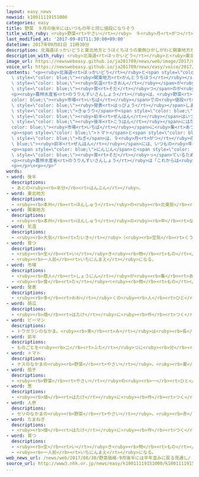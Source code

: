 ```yaml
---
layout: easy_news
newsid: k10011119151000
categories: easy
title: 野菜　９月の後半にはいつもの年と同じ値段になりそう
title_with_ruby: <ruby>野菜<rt>やさい</rt></ruby>　９<ruby>月<rt>がつ</rt></ruby>の<ruby>後半<rt>こうはん</rt></ruby>にはいつもの<ruby>年<rt>とし</rt></ruby>と<ruby>同<rt>おな</rt></ruby>じ<ruby>値段<rt>ねだん</rt></ruby>になりそう
last_modified_at: '2017-09-01T11:30:00+09:00'
datetime: 2017年09月01日 11時30分
description: 北海道ほっかいどうと東北地方とうほくちほうの東側ひがしがわと関東地方かんとうちほうでは、７月がつの終おわりごろから雨あめや曇くもりの日ひが多おおくて、気温きおんが低ひくい日ひが続つづきました。
description_with_ruby: <ruby>北海道<rt>ほっかいどう</rt></ruby>と<ruby>東北地方<rt>とうほくちほう</rt></ruby>の<ruby>東側<rt>ひがしがわ</rt></ruby>と<ruby>関東地方<rt>かんとうちほう</rt></ruby>では、７<ruby>月<rt>がつ</rt></ruby>の<ruby>終<rt>お</rt></ruby>わりごろから<ruby>雨<rt>あめ</rt></ruby>や<ruby>曇<rt>くも</rt></ruby>りの<ruby>日<rt>ひ</rt></ruby>が<ruby>多<rt>おお</rt></ruby>くて、<ruby>気温<rt>きおん</rt></ruby>が<ruby>低<rt>ひく</rt></ruby>い<ruby>日<rt>ひ</rt></ruby>が<ruby>続<rt>つづ</rt></ruby>きました。
image_url: https://newswebeasy.github.io/ja201709/news/web/image/2017/09/01/k10011119151000.jpg
voice_url: https://newswebeasy.github.io/ja201709/news/easy/voice/2017/09/01/k10011119151000.mp3
contents: "<p><ruby>北海道<rt>ほっかいどう</rt></ruby>と<span style=\"color: blue;\"><ruby>東北地方<rt>とうほくちほう</rt></ruby></span>の<ruby>東側<rt>ひがしがわ</rt></ruby>と<span\
  \ style=\"color: blue;\"><ruby>関東地方<rt>かんとうちほう</rt></ruby></span>では、７<ruby>月<rt>がつ</rt></ruby>の<ruby>終<rt>お</rt></ruby>わりごろから<ruby>雨<rt>あめ</rt></ruby>や<ruby>曇<rt>くも</rt></ruby>りの<ruby>日<rt>ひ</rt></ruby>が<ruby>多<rt>おお</rt></ruby>くて、<span\
  \ style=\"color: blue;\"><ruby>気温<rt>きおん</rt></ruby></span>が<ruby>低<rt>ひく</rt></ruby>い<ruby>日<rt>ひ</rt></ruby>が<ruby>続<rt>つづ</rt></ruby>きました。このため、<ruby>野菜<rt>やさい</rt></ruby>は<span\
  \ style=\"color: blue;\"><ruby>育<rt>そだ</rt></ruby>つ</span>のが<ruby>遅<rt>おく</rt></ruby>れて、<ruby>値段<rt>ねだん</rt></ruby>が<ruby>高<rt>たか</rt></ruby>くなっています。</p>\n\
  <p><ruby>農林水産省<rt>のうりんすいさんしょう</rt></ruby>は、<ruby>野菜<rt>やさい</rt></ruby>の<span style=\"\
  color: blue;\"><ruby>市場<rt>いちば</rt></ruby></span>での<ruby>値段<rt>ねだん</rt></ruby>が９<ruby>月<rt>がつ</rt></ruby>にどうなるか<ruby>考<rt>かんが</rt></ruby>えて<span\
  \ style=\"color: blue;\"><ruby>発表<rt>はっぴょう</rt></ruby></span>しました。</p>\n<p><ruby>農林水産省<rt>のうりんすいさんしょう</rt></ruby>によると、<span\
  \ style=\"color: blue;\">きゅうり</span>や<span style=\"color: blue;\">ピーマン</span>は、９<ruby>月<rt>がつ</rt></ruby>の<span\
  \ style=\"color: blue;\"><ruby>前半<rt>ぜんはん</rt></ruby></span>はいつもの<ruby>年<rt>とし</rt></ruby>より<ruby>高<rt>たか</rt></ruby>い<ruby>値段<rt>ねだん</rt></ruby>が<ruby>続<rt>つづ</rt></ruby>きそうです。しかし、<span\
  \ style=\"color: blue;\"><ruby>後半<rt>こうはん</rt></ruby></span>にはたくさん<span style=\"\
  color: blue;\"><ruby>市場<rt>いちば</rt></ruby></span>に<ruby>集<rt>あつ</rt></ruby>まるため、いつもの<ruby>年<rt>とし</rt></ruby>と<ruby>同<rt>おな</rt></ruby>じぐらいになりそうです。</p>\n\
  <p><span style=\"color: blue;\">トマト</span>と<span style=\"color: blue;\">なす</span>と<span\
  \ style=\"color: blue;\">ねぎ</span>は、９<ruby>月<rt>がつ</rt></ruby>の<span style=\"color:\
  \ blue;\"><ruby>前半<rt>ぜんはん</rt></ruby></span>には、いつもの<ruby>年<rt>とし</rt></ruby>と<ruby>同<rt>おな</rt></ruby>じぐらいの<ruby>値段<rt>ねだん</rt></ruby>に<ruby>戻<rt>もど</rt></ruby>りそうです。</p>\n\
  <p><span style=\"color: blue;\">にんじん</span>と<span style=\"color: blue;\">たまねぎ</span>は<ruby>天気<rt>てんき</rt></ruby>が<ruby>悪<rt>わる</rt></ruby>くてもよく<span\
  \ style=\"color: blue;\"><ruby>育<rt>そだ</rt></ruby>っ</span>ているため、いつもの<ruby>年<rt>とし</rt></ruby>より<ruby>安<rt>やす</rt></ruby>い<ruby>値段<rt>ねだん</rt></ruby>が<ruby>続<rt>つづ</rt></ruby>きそうです。</p>\n\
  <p><ruby>農林水産省<rt>のうりんすいさんしょう</rt></ruby>は「これからは<ruby>天気<rt>てんき</rt></ruby>がよくなりそうなので、<ruby>野菜<rt>やさい</rt></ruby>の<ruby>値段<rt>ねだん</rt></ruby>は<ruby>少<rt>すこ</rt></ruby>しずつ<ruby>安<rt>やす</rt></ruby>くなると<ruby>考<rt>かんが</rt></ruby>えています」と<ruby>言<rt>い</rt></ruby>っています。</p>\n\
  <p></p>\n<p></p>"
words:
- word: 後半
  descriptions:
  - あとの<ruby><rb>半分</rb><rt>はんぶん</rt></ruby>。
- word: 東北地方
  descriptions:
  - <ruby><rb>本州</rb><rt>ほんしゅう</rt></ruby>の<ruby><rb>北東部</rb><rt>ほくとうぶ</rt></ruby>にあたる<ruby><rb>地方</rb><rt>ちほう</rt></ruby>。<ruby><rb>青森</rb><rt>あおもり</rt></ruby>・<ruby><rb>秋田</rb><rt>あきた</rt></ruby>・<ruby><rb>岩手</rb><rt>いわて</rt></ruby>・<ruby><rb>宮城</rb><rt>みやぎ</rt></ruby>・<ruby><rb>山形</rb><rt>やまがた</rt></ruby>・<ruby><rb>福島</rb><rt>ふくしま</rt></ruby>の<ruby><rb>六県</rb><rt>ろっけん</rt></ruby>がある。
- word: 関東地方
  descriptions:
  - <ruby><rb>本州</rb><rt>ほんしゅう</rt></ruby>の<ruby><rb>中</rb><rt>なか</rt></ruby>ほどにある、<ruby><rb>太平洋側</rb><rt>たいへいようがわ</rt></ruby>の<ruby><rb>地方</rb><rt>ちほう</rt></ruby>。<ruby><rb>東京</rb><rt>とうきょう</rt></ruby>・<ruby><rb>神奈川</rb><rt>かながわ</rt></ruby>・<ruby><rb>埼玉</rb><rt>さいたま</rt></ruby>・<ruby><rb>千葉</rb><rt>ちば</rt></ruby>・<ruby><rb>群馬</rb><rt>ぐんま</rt></ruby>・<ruby><rb>栃木</rb><rt>とちぎ</rt></ruby>・<ruby><rb>茨城</rb><rt>いばらき</rt></ruby>の<ruby><rb>一都六県</rb><rt>いっとろっけん</rt></ruby>がある。
- word: 気温
  descriptions:
  - <ruby><rb>大気</rb><rt>たいき</rt></ruby>（<ruby><rb>空気</rb><rt>くうき</rt></ruby>）の<ruby><rb>温度</rb><rt>おんど</rt></ruby>。
- word: 育つ
  descriptions:
  - <ruby><rb>生</rb><rt>い</rt></ruby>き<ruby><rb>物</rb><rt>もの</rt></ruby>が、<ruby><rb>大</rb><rt>おお</rt></ruby>きくなる。
  - <ruby><rb>一人前</rb><rt>いちにんまえ</rt></ruby>になる。
- word: 市場
  descriptions:
  - <ruby><rb>商人</rb><rt>しょうにん</rt></ruby>が<ruby><rb>集</rb><rt>あつ</rt></ruby>まって、<ruby><rb>魚</rb><rt>さかな</rt></ruby>や<ruby><rb>野菜</rb><rt>やさい</rt></ruby>などを<ruby><rb>売</rb><rt>う</rt></ruby>り<ruby><rb>買</rb><rt>か</rt></ruby>いする<ruby><rb>所</rb><rt>ところ</rt></ruby>。<ruby><rb>市</rb><rt>いち</rt></ruby>。
  - <ruby><rb>食</rb><rt>た</rt></ruby>べ<ruby><rb>物</rb><rt>もの</rt></ruby>や<ruby><rb>日用品</rb><rt>にちようひん</rt></ruby>などの<ruby><rb>小売店</rb><rt>こうりてん</rt></ruby>が、<ruby><rb>一</rb><rt>いっ</rt></ruby>か<ruby><rb>所</rb><rt>しょ</rt></ruby>に<ruby><rb>集</rb><rt>あつ</rt></ruby>まって<ruby><rb>品物</rb><rt>しなもの</rt></ruby>を<ruby><rb>売</rb><rt>う</rt></ruby>っている<ruby><rb>所</rb><rt>ところ</rt></ruby>。マーケット。
- word: 発表
  descriptions:
  - <ruby><rb>多</rb><rt>おお</rt></ruby>くの<ruby><rb>人</rb><rt>ひと</rt></ruby>に<ruby><rb>広</rb><rt>ひろ</rt></ruby>く<ruby><rb>知</rb><rt>し</rt></ruby>らせること。
- word: 胡瓜
  descriptions:
  - <ruby><rb>畑</rb><rt>はたけ</rt></ruby>に<ruby><rb>作</rb><rt>つく</rt></ruby>る<ruby><rb>野菜</rb><rt>やさい</rt></ruby>。<ruby><rb>夏</rb><rt>なつ</rt></ruby>に<ruby><rb>黄色</rb><rt>きいろ</rt></ruby>の<ruby><rb>花</rb><rt>はな</rt></ruby>が<ruby><rb>咲</rb><rt>さ</rt></ruby>き、<ruby><rb>緑色</rb><rt>みどりいろ</rt></ruby>の<ruby><rb>細長</rb><rt>ほそなが</rt></ruby>い<ruby><rb>実</rb><rt>み</rt></ruby>がなる。つけ<ruby><rb>物</rb><rt>もの</rt></ruby>やサラダにして<ruby><rb>食</rb><rt>た</rt></ruby>べる。
- word: ピーマン
  descriptions:
  - トウガラシのなかま。<ruby><rb>実</rb><rt>み</rt></ruby>は<ruby><rb>長</rb><rt>なが</rt></ruby>い<ruby><rb>円形</rb><rt>えんけい</rt></ruby>で、<ruby><rb>中</rb><rt>なか</rt></ruby>は<ruby><rb>空</rb><rt>から</rt></ruby>になっている。<ruby><rb>外側</rb><rt>そとがわ</rt></ruby>のやわらかい<ruby><rb>緑色</rb><rt>みどりいろ</rt></ruby>の<ruby><rb>部分</rb><rt>ぶぶん</rt></ruby>を<ruby><rb>食</rb><rt>た</rt></ruby>べる。
- word: 前半
  descriptions:
  - ものごとを<ruby><rb>二</rb><rt>ふた</rt></ruby>つに<ruby><rb>分</rb><rt>わ</rt></ruby>けたうちの、<ruby><rb>前</rb><rt>まえ</rt></ruby>の<ruby><rb>半分</rb><rt>はんぶん</rt></ruby>。ぜんぱん。
- word: トマト
  descriptions:
  - ナスのなかまの<ruby><rb>野菜</rb><rt>やさい</rt></ruby>。<ruby><rb>夏</rb><rt>なつ</rt></ruby>、<ruby><rb>赤</rb><rt>あか</rt></ruby>く<ruby><rb>熟</rb><rt>じゅく</rt></ruby>した<ruby><rb>実</rb><rt>み</rt></ruby>を、<ruby><rb>生</rb><rt>なま</rt></ruby>で<ruby><rb>食</rb><rt>た</rt></ruby>べたり、<ruby><rb>料理</rb><rt>りょうり</rt></ruby>に<ruby><rb>使</rb><rt>つか</rt></ruby>ったりする。
- word: 茄子
  descriptions:
  - <ruby><rb>野菜</rb><rt>やさい</rt></ruby>の<ruby><rb>一</rb><rt>ひと</rt></ruby>つ。<ruby><rb>夏</rb><rt>なつ</rt></ruby>にむらさき<ruby><rb>色</rb><rt>いろ</rt></ruby>の<ruby><rb>花</rb><rt>はな</rt></ruby>が<ruby><rb>咲</rb><rt>さ</rt></ruby>く。<ruby><rb>実</rb><rt>み</rt></ruby>は、こいむらさき<ruby><rb>色</rb><rt>いろ</rt></ruby>で、つけ<ruby><rb>物</rb><rt>もの</rt></ruby>などにして<ruby><rb>食</rb><rt>た</rt></ruby>べる。なすび。
- word: 葱
  descriptions:
  - <ruby><rb>畑</rb><rt>はたけ</rt></ruby>に<ruby><rb>作</rb><rt>つく</rt></ruby>る、<ruby><rb>葉</rb><rt>は</rt></ruby>が<ruby><rb>筒</rb><rt>つつ</rt></ruby>のような<ruby><rb>形</rb><rt>かたち</rt></ruby>をした<ruby><rb>細長</rb><rt>ほそなが</rt></ruby>い<ruby><rb>野菜</rb><rt>やさい</rt></ruby>。
- word: 人参
  descriptions:
  - セリのなかまの<ruby><rb>野菜</rb><rt>やさい</rt></ruby>。<ruby><rb>赤</rb><rt>あか</rt></ruby>みがかった<ruby><rb>太</rb><rt>ふと</rt></ruby>い<ruby><rb>根</rb><rt>ね</rt></ruby>や<ruby><rb>若葉</rb><rt>わかば</rt></ruby>を<ruby><rb>食用</rb><rt>しょくよう</rt></ruby>とする。
- word: たまねぎ
  descriptions:
  - <ruby><rb>畑</rb><rt>はたけ</rt></ruby>に<ruby><rb>作</rb><rt>つく</rt></ruby>る<ruby><rb>作物</rb><rt>さくもつ</rt></ruby>。<ruby><rb>野菜</rb><rt>やさい</rt></ruby>の<ruby><rb>一種</rb><rt>いっしゅ</rt></ruby>。<ruby><rb>地下</rb><rt>ちか</rt></ruby>の<ruby><rb>茎</rb><rt>くき</rt></ruby>が<ruby><rb>球形</rb><rt>きゅうけい</rt></ruby>になって、<ruby><rb>食用</rb><rt>しょくよう</rt></ruby>になる。
- word: 育つ
  descriptions:
  - <ruby><rb>生</rb><rt>い</rt></ruby>き<ruby><rb>物</rb><rt>もの</rt></ruby>が、<ruby><rb>大</rb><rt>おお</rt></ruby>きくなる。
  - <ruby><rb>一人前</rb><rt>いちにんまえ</rt></ruby>になる。
web_news_url: /news/web/2017/08/30/野菜価格-9月後半には平年並みに戻る見通し/
source_url: http://www3.nhk.or.jp/news/easy/k10011119151000/k10011119151000.html
...
```


